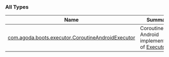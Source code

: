 

### All Types

| Name | Summary |
|---|---|
| [com.agoda.boots.executor.CoroutineAndroidExecutor](../com.agoda.boots.executor/-coroutine-android-executor/index.md) | Coroutine Android implementation of [Executor](#). |
